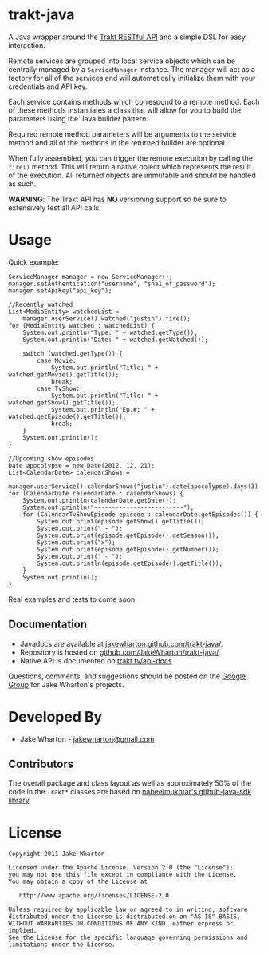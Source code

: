 trakt-java
============

A Java wrapper around the [Trakt RESTful API][1] and a simple DSL for easy
interaction.

Remote services are grouped into local service objects which can be centrally
managed by a `ServiceManager` instance. The manager will act as a factory for
all of the services and will automatically initialize them with your
credentials and API key.

Each service contains methods which correspond to a remote method. Each of
these methods instantiates a class that will allow for you to build the
parameters using the Java builder pattern.

Required remote method parameters will be arguments to the service method and
all of the methods in the returned builder are optional.

When fully assembled, you can trigger the remote execution by calling the
`fire()` method. This will return a native object which represents the result
of the execution. All returned objects are immutable and should be handled
as such.


**WARNING**: The Trakt API has **NO** versioning support so be sure to
extensively test all API calls!



Usage
=====

Quick example:

    ServiceManager manager = new ServiceManager();
    manager.setAuthentication("username", "sha1_of_password");
    manager.setApiKey("api_key");
    
    //Recently watched
    List<MediaEntity> watchedList =
    	manager.userService().watched("justin").fire();
    for (MediaEntity watched : watchedList) {
    	System.out.println("Type: " + watched.getType());
    	System.out.println("Date: " + watched.getWatched());
    	
    	switch (watched.getType()) {
    		case Movie:
    			System.out.println("Title: " + watched.getMovie().getTitle());
    			break;
    		case TvShow:
    			System.out.println("Title: " + watched.getShow().getTitle());
    			System.out.println("Ep.#: " + watched.getEpisode().getTitle());
    			break;
    	}
    	System.out.println();
    }
    
    //Upcoming show episodes
    Date apocolypse = new Date(2012, 12, 21);
    List<CalendarDate> calendarShows =
    	manager.userService().calendarShows("justin").date(apocolypse).days(3).fire();
    for (CalendarDate calendarDate : calendarShows) {
    	System.out.println(calendarDate.getDate());
    	System.out.println("-------------------------");
    	for (CalendarTvShowEpisode episode : calendarDate.getEpisodes()) {
    		System.out.print(episode.getShow().getTitle());
    		System.out.print(" - ");
    		System.out.print(episode.getEpisode().getSeason());
    		System.out.print("x");
    		System.out.print(episode.getEpisode().getNumber());
    		System.out.print(" - ");
    		System.out.println(episode.getEpisode().getTitle());
    	}
    	System.out.println();
    }

Real examples and tests to come soon.


Documentation
-------------

 * Javadocs are available at [jakewharton.github.com/trakt-java/][2].
 * Repository is hosted on [github.com/JakeWharton/trakt-java/][3].
 * Native API is documented on [trakt.tv/api-docs][1].

Questions, comments, and suggestions should be posted on the [Google Group][5]
for Jake Wharton's projects.



Developed By
============

* Jake Wharton - <jakewharton@gmail.com>


Contributors
------------

The overall package and class layout as well as approximately 50% of the code
in the `Trakt*` classes are based on [nabeelmukhtar's github-java-sdk
library][4].



License
=======

    Copyright 2011 Jake Wharton

    Licensed under the Apache License, Version 2.0 (the "License");
    you may not use this file except in compliance with the License.
    You may obtain a copy of the License at

       http://www.apache.org/licenses/LICENSE-2.0

    Unless required by applicable law or agreed to in writing, software
    distributed under the License is distributed on an "AS IS" BASIS,
    WITHOUT WARRANTIES OR CONDITIONS OF ANY KIND, either express or implied.
    See the License for the specific language governing permissions and
    limitations under the License.




 [1]: http://trakt.tv/api-docs
 [2]: http://jakewharton.github.com/trakt-java/
 [3]: https://github.com/JakeWharton/trakt-java/
 [4]: https://github.com/nabeelmukhtar/github-java-sdk
 [5]: https://groups.google.com/forum/#!forum/jakewharton-projects
